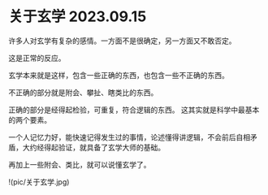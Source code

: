 # 关于玄学 2023.09.15
许多人对玄学有复杂的感情。一方面不是很确定，另一方面又不敢否定。

这是正常的反应。

玄学本来就是这样，包含一些正确的东西，也包含一些不正确的东西。

不正确的部分就是附会、攀扯、瞎类比的东西。

正确的部分是经得起检验，可重复，符合逻辑的东西。
这其实就是科学中最基本的两个要素。

一个人记忆力好，能快速记得发生过的事情，论述懂得讲逻辑，不会前后自相矛盾，大约经得起验证，就具备了玄学大师的基础。

再加上一些附会、类比，就可以说懂玄学了。

!(pic/关于玄学.jpg)
